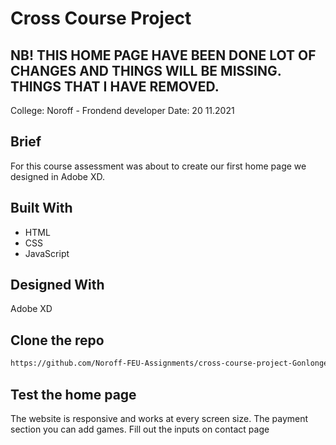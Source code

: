 # Cross Course Project

##  NB! THIS HOME PAGE HAVE BEEN DONE LOT OF CHANGES AND THINGS WILL BE MISSING. THINGS THAT I HAVE REMOVED.



College: Noroff - Frondend developer
Date: 20
11.2021

## Brief
For this course assessment was about to create our first home page we designed in Adobe XD.

## Built With

- HTML
- CSS
- JavaScript

## Designed With

Adobe XD

## Clone the repo

```bash
https://github.com/Noroff-FEU-Assignments/cross-course-project-Gonlonge.git
```

## Test the home page

The website is responsive and works at every screen size.
The payment section you can add games.
Fill out the inputs on contact page


